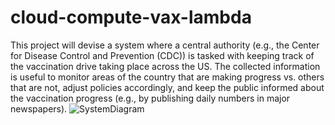 # cloud-compute-vax-lambda
This project will devise a system where a central authority (e.g., the Center for Disease Control and Prevention (CDC)) is tasked with keeping track of the vaccination drive taking place across the US.
The collected information is useful to monitor areas of the country that are making progress vs. others that are not, adjust policies accordingly, and keep the public informed about the vaccination progress 
(e.g., by publishing daily numbers in major newspapers).
![SystemDiagram](https://github.com/ttsega06/cloud-compute-vax-lambda/assets/104414973/ec6b80db-29e0-411a-ba8b-2fe0891e1f2e)
